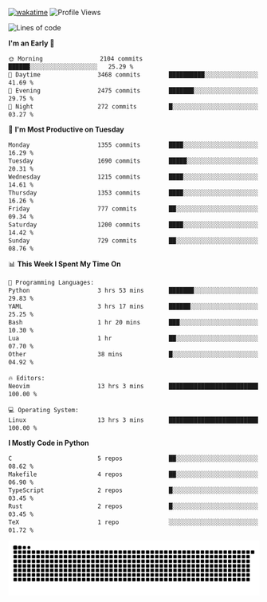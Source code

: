 [![wakatime](https://wakatime.com/badge/user/b920b284-3cde-4cd4-b72e-f7f22d050b16.svg)](https://wakatime.com/@b920b284-3cde-4cd4-b72e-f7f22d050b16)
![Profile Views](http://img.shields.io/badge/Profile%20Views-4586-blue)
<!--START_SECTION:waka-->
![Lines of code](https://img.shields.io/badge/From%20Hello%20World%20I%27ve%20Written-6.3%20million%20lines%20of%20code-blue)

**I'm an Early 🐤** 

```text
🌞 Morning                2104 commits        ██████░░░░░░░░░░░░░░░░░░░   25.29 % 
🌆 Daytime                3468 commits        ██████████░░░░░░░░░░░░░░░   41.69 % 
🌃 Evening                2475 commits        ███████░░░░░░░░░░░░░░░░░░   29.75 % 
🌙 Night                  272 commits         █░░░░░░░░░░░░░░░░░░░░░░░░   03.27 % 
```
📅 **I'm Most Productive on Tuesday** 

```text
Monday                   1355 commits        ████░░░░░░░░░░░░░░░░░░░░░   16.29 % 
Tuesday                  1690 commits        █████░░░░░░░░░░░░░░░░░░░░   20.31 % 
Wednesday                1215 commits        ████░░░░░░░░░░░░░░░░░░░░░   14.61 % 
Thursday                 1353 commits        ████░░░░░░░░░░░░░░░░░░░░░   16.26 % 
Friday                   777 commits         ██░░░░░░░░░░░░░░░░░░░░░░░   09.34 % 
Saturday                 1200 commits        ████░░░░░░░░░░░░░░░░░░░░░   14.42 % 
Sunday                   729 commits         ██░░░░░░░░░░░░░░░░░░░░░░░   08.76 % 
```


📊 **This Week I Spent My Time On** 

```text
💬 Programming Languages: 
Python                   3 hrs 53 mins       ███████░░░░░░░░░░░░░░░░░░   29.83 % 
YAML                     3 hrs 17 mins       ██████░░░░░░░░░░░░░░░░░░░   25.25 % 
Bash                     1 hr 20 mins        ███░░░░░░░░░░░░░░░░░░░░░░   10.30 % 
Lua                      1 hr                ██░░░░░░░░░░░░░░░░░░░░░░░   07.70 % 
Other                    38 mins             █░░░░░░░░░░░░░░░░░░░░░░░░   04.92 % 

🔥 Editors: 
Neovim                   13 hrs 3 mins       █████████████████████████   100.00 % 

💻 Operating System: 
Linux                    13 hrs 3 mins       █████████████████████████   100.00 % 
```

**I Mostly Code in Python** 

```text
C                        5 repos             ██░░░░░░░░░░░░░░░░░░░░░░░   08.62 % 
Makefile                 4 repos             ██░░░░░░░░░░░░░░░░░░░░░░░   06.90 % 
TypeScript               2 repos             █░░░░░░░░░░░░░░░░░░░░░░░░   03.45 % 
Rust                     2 repos             █░░░░░░░░░░░░░░░░░░░░░░░░   03.45 % 
TeX                      1 repo              ░░░░░░░░░░░░░░░░░░░░░░░░░   01.72 % 
```




<!--END_SECTION:waka-->
![Snake animation](https://raw.githubusercontent.com/timmypidashev/timmypidashev/main/commits.svg)
